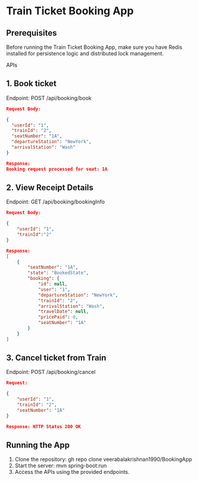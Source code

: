 # Train Ticket Booking App

## Prerequisites
Before running the Train Ticket Booking App, make sure you have Redis installed for persistence logic and distributed lock management.

APIs
## 1. Book ticket
  Endpoint: POST /api/booking/book

```json
Request Body:

{
  "userId": "1",
  "trainId": "2",
  "seatNumber": "1A",
  "departureStation": "NewYork",
  "arrivalStation": "Wash"
}

Response:
Booking request processed for seat: 1A
```

## 2. View Receipt Details
Endpoint: GET /api/booking/bookingInfo

```json
Request Body:

{
    "userId": "1",
    "trainId":"2"
}

Response:
[
    {
        "seatNumber": "1A",
        "state": "BookedState",
        "booking": {
            "id": null,
            "user": "1",
            "departureStation": "NewYork",
            "trainId": "2",
            "arrivalStation": "Wash",
            "travelDate": null,
            "pricePaid": 0,
            "seatNumber": "1A"
        }
    }
]
```

## 3. Cancel ticket from Train
Endpoint: POST /api/booking/cancel

```json
Request:

{
    "userId": "1",
    "trainId": "2",
    "seatNumber": "1A"
}

Response: HTTP Status 200 OK
```

## Running the App
1. Clone the repository: gh repo clone veerabalakrishnan1990/BookingApp
2. Start the server: mvn spring-boot:run
3. Access the APIs using the provided endpoints.
